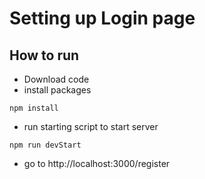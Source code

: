 # Setting up Login page
## How to run
* Download code
* install packages 

`
npm install
`
* run starting script to start server 

`
npm run devStart
`
* go to http://localhost:3000/register 
